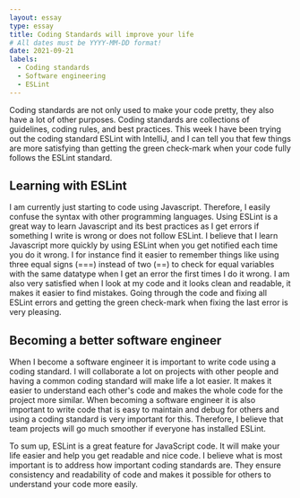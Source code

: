 ```yaml
---
layout: essay
type: essay
title: Coding Standards will improve your life  
# All dates must be YYYY-MM-DD format!
date: 2021-09-21
labels:
  - Coding standards
  - Software engineering 
  - ESLint
---
```


Coding standards are not only used to make your code pretty, they also have a lot of other purposes. Coding standards are collections of guidelines, coding rules, and best practices. This week I have been trying out the coding standard ESLint with IntelliJ, and I can tell you that few things are more satisfying than getting the green check-mark when your code fully follows the ESLint standard.

## Learning with ESLint
I am currently just starting to code using Javascript. Therefore, I easily confuse the syntax with other programming languages. Using ESLint is a great way to learn Javascript and its best practices as I get errors if something I write is wrong or does not follow ESLint. I believe that I learn Javascript more quickly by using ESLint when you get notified each time you do it wrong. I for instance find it easier to remember things like using three equal signs (===) instead of two (==) to check for equal variables with the same datatype when I get an error the first times I do it wrong. I am also very satisfied when I look at my code and it looks clean and readable, it makes it easier to find mistakes. Going through the code and fixing all ESLint errors and getting the green check-mark when fixing the last error is very pleasing.

## Becoming a better software engineer 
When I become a software engineer it is important to write code using a coding standard. I will collaborate a lot on projects with other people and having a common coding standard will make life a lot easier. It makes it easier to understand each other's code and makes the whole code for the project more similar. When becoming a software engineer it is also important to write code that is easy to maintain and debug for others and using a coding standard is very important for this. Therefore, I believe that team projects will go much smoother if everyone has installed ESLint.

To sum up, ESLint is a great feature for JavaScript code. It will make your life easier and help you get readable and nice code. I believe what is most important is to address how important coding standards are. They ensure consistency and readability of code and makes it possible for others to understand your code more easily.

